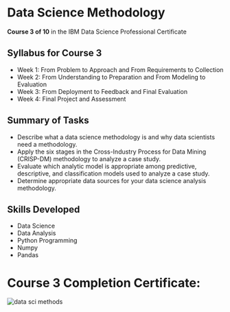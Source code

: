 # Data Science Methodology
**Course 3 of 10** in the IBM Data Science Professional Certificate
## Syllabus for Course 3
- Week 1: From Problem to Approach and From Requirements to Collection
- Week 2: From Understanding to Preparation and From Modeling to Evaluation
- Week 3: From Deployment to Feedback and Final Evaluation
- Week 4: Final Project and Assessment
## Summary of Tasks
- Describe what a data science methodology is and why data scientists need a methodology.
- Apply the six stages in the Cross-Industry Process for Data Mining (CRISP-DM) methodology to analyze a case study.
- Evaluate which analytic model is appropriate among predictive, descriptive, and classification models used to analyze a case study.
- Determine appropriate data sources for your data science analysis methodology.
## Skills Developed
- Data Science
- Data Analysis
- Python Programming
- Numpy
- Pandas
# Course 3 Completion Certificate:
![data sci methods](https://github.com/KailaniBailey/IBM-Data-Science-Professional-Certificate/assets/158431578/e9e01dbd-0460-4d06-86dd-f95464465cd0)
